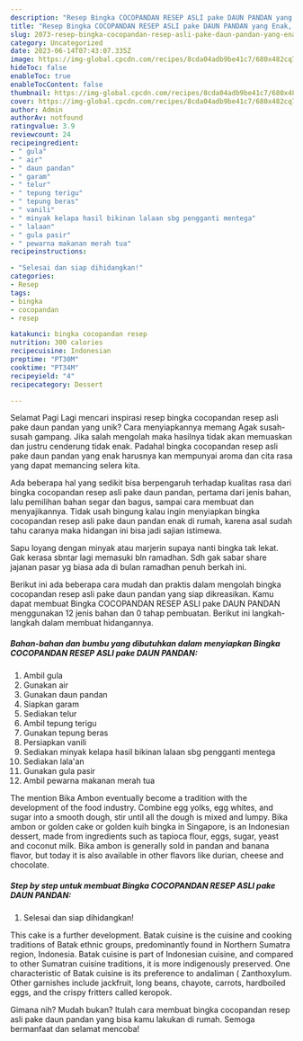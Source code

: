 ```yaml
---
description: "Resep Bingka COCOPANDAN RESEP ASLI pake DAUN PANDAN yang Enak, Lezat"
title: "Resep Bingka COCOPANDAN RESEP ASLI pake DAUN PANDAN yang Enak, Lezat"
slug: 2073-resep-bingka-cocopandan-resep-asli-pake-daun-pandan-yang-enak-lezat
category: Uncategorized
date: 2023-06-14T07:43:07.335Z
image: https://img-global.cpcdn.com/recipes/8cda04adb9be41c7/680x482cq70/bingka-cocopandan-resep-asli-pake-daun-pandan-foto-resep-utama.jpg
hideToc: false
enableToc: true
enableTocContent: false
thumbnail: https://img-global.cpcdn.com/recipes/8cda04adb9be41c7/680x482cq70/bingka-cocopandan-resep-asli-pake-daun-pandan-foto-resep-utama.jpg
cover: https://img-global.cpcdn.com/recipes/8cda04adb9be41c7/680x482cq70/bingka-cocopandan-resep-asli-pake-daun-pandan-foto-resep-utama.jpg
author: Admin
authorAv: notfound
ratingvalue: 3.9
reviewcount: 24
recipeingredient:
- " gula"
- " air"
- " daun pandan"
- " garam"
- " telur"
- " tepung terigu"
- " tepung beras"
- " vanili"
- " minyak kelapa hasil bikinan lalaan sbg pengganti mentega"
- " lalaan"
- " gula pasir"
- " pewarna makanan merah tua"
recipeinstructions:

- "Selesai dan siap dihidangkan!"
categories:
- Resep
tags:
- bingka
- cocopandan
- resep

katakunci: bingka cocopandan resep 
nutrition: 300 calories
recipecuisine: Indonesian
preptime: "PT30M"
cooktime: "PT34M"
recipeyield: "4"
recipecategory: Dessert

---
```



Selamat Pagi Lagi mencari inspirasi resep bingka cocopandan resep asli pake daun pandan yang unik? Cara menyiapkannya memang Agak susah-susah gampang. Jika salah mengolah maka hasilnya tidak akan memuaskan dan justru cenderung tidak enak. Padahal bingka cocopandan resep asli pake daun pandan yang enak harusnya kan mempunyai aroma dan cita rasa yang dapat memancing selera kita.


Ada beberapa hal yang sedikit bisa berpengaruh terhadap kualitas rasa dari bingka cocopandan resep asli pake daun pandan, pertama dari jenis bahan, lalu pemilihan bahan segar dan bagus, sampai cara membuat dan menyajikannya. Tidak usah bingung kalau ingin menyiapkan bingka cocopandan resep asli pake daun pandan enak di rumah, karena asal sudah tahu caranya maka hidangan ini bisa jadi sajian istimewa.

Sapu loyang dengan minyak atau marjerin supaya nanti bingka tak lekat. Gak kerasa sbntar lagi memasuki bln ramadhan. Sdh gak sabar share jajanan pasar yg biasa ada di bulan ramadhan penuh berkah ini.


Berikut ini ada beberapa cara mudah dan praktis dalam mengolah bingka cocopandan resep asli pake daun pandan yang siap dikreasikan. Kamu dapat membuat Bingka COCOPANDAN RESEP ASLI pake DAUN PANDAN menggunakan 12 jenis bahan dan 0 tahap pembuatan. Berikut ini langkah-langkah dalam membuat hidangannya.

<!--inarticleads1-->

##### Bahan-bahan dan bumbu yang dibutuhkan dalam menyiapkan Bingka COCOPANDAN RESEP ASLI pake DAUN PANDAN:

1. Ambil  gula
1. Gunakan  air
1. Gunakan  daun pandan
1. Siapkan  garam
1. Sediakan  telur
1. Ambil  tepung terigu
1. Gunakan  tepung beras
1. Persiapkan  vanili
1. Sediakan  minyak kelapa hasil bikinan lalaan sbg pengganti mentega
1. Sediakan  lala&#39;an
1. Gunakan  gula pasir
1. Ambil  pewarna makanan merah tua


The mention Bika Ambon eventually become a tradition with the development of the food industry. Combine egg yolks, egg whites, and sugar into a smooth dough, stir until all the dough is mixed and lumpy. Bika ambon or golden cake or golden kuih bingka in Singapore, is an Indonesian dessert, made from ingredients such as tapioca flour, eggs, sugar, yeast and coconut milk. Bika ambon is generally sold in pandan and banana flavor, but today it is also available in other flavors like durian, cheese and chocolate. 

<!--inarticleads2-->

##### Step by step untuk membuat Bingka COCOPANDAN RESEP ASLI pake DAUN PANDAN:


1. Selesai dan siap dihidangkan!

This cake is a further development. Batak cuisine is the cuisine and cooking traditions of Batak ethnic groups, predominantly found in Northern Sumatra region, Indonesia. Batak cuisine is part of Indonesian cuisine, and compared to other Sumatran cuisine traditions, it is more indigenously preserved. One characteristic of Batak cuisine is its preference to andaliman ( Zanthoxylum. Other garnishes include jackfruit, long beans, chayote, carrots, hardboiled eggs, and the crispy fritters called keropok. 

Gimana nih? Mudah bukan? Itulah cara membuat bingka cocopandan resep asli pake daun pandan yang bisa kamu lakukan di rumah. Semoga bermanfaat dan selamat mencoba!
